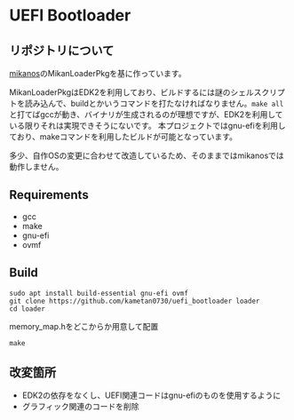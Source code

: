 # UEFI Bootloader

## リポジトリについて

[mikanos](https://github.com/uchan-nos/mikanos)のMikanLoaderPkgを基に作っています。

MikanLoaderPkgはEDK2を利用しており、ビルドするには謎のシェルスクリプトを読み込んで、buildとかいうコマンドを打たなければなりません。```make all```と打てばgccが動き、バイナリが生成されるのが理想ですが、EDK2を利用している限りそれは実現できそうにないです。
本プロジェクトではgnu-efiを利用しており、makeコマンドを利用したビルドが可能となっています。

多少、自作OSの変更に合わせて改造しているため、そのままではmikanosでは動作しません。

## Requirements

- gcc
- make
- gnu-efi
- ovmf

## Build
```
sudo apt install build-essential gnu-efi ovmf
git clone https://github.com/kametan0730/uefi_bootloader loader
cd loader
```
memory_map.hをどこからか用意して配置
```
make
```

## 改変箇所

- EDK2の依存をなくし、UEFI関連コードはgnu-efiのものを使用するように
- グラフィック関連のコードを削除

